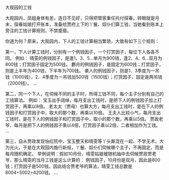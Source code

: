 大观园的工钱

大观园内，凤姐身体有恙，连日不见好，只得把管家重任托付探春。转眼就是月末，探春姑娘打开账本，准备给贾府上下的丫鬟、奴仆们算工钱，当她看到账本上旁注的工钱计算规则，不禁蹙眉。

你道为何？原来，大观园内，下人的工钱计算相当繁琐，大致有如下三个规则：

第一，下人计算工钱时，分别有一个例钱因子，一个打赏因子，每位下人各各不同。 例如： 晴雯的例钱因子，是逢1、3、5...单月为900钱，逢2、4、6...双月为800钱；打赏因子固定为500钱。 麝月的例钱因子，是固定为600钱；打赏因子，则是上半年为400钱，下半年为700钱。 袭人的例钱因子，则是1、3季度为一吊钱（1000钱），2、4季度为一吊钱加500钱（1500钱）；打赏因子，固定是两吊钱（2000钱）。 ...

第二，同一个下人，在伺候不同的主子时，所得工钱不同，每个主子分别有自己的工钱算法。 例如： 宝玉出手阔绰，每月支出工钱时，是把下人的例钱因子加上打赏因子，再乘以8倍。 老太太（贾母）也算大方，每月支出工钱时，是在下人的例钱因子和打赏因子中，取大的那个数，再乘以10倍。 王夫人比较小气，每月支出工钱时，是在下人的例钱因子和打赏因子中，取小的那个数，再乘以5倍。 贾政老爷，每月是把下人的例钱因子乘以4倍，打赏因子乘以2倍，二者相加作为工钱。 ...

第三，自从贾政发现怡红院中，宝玉整天和晴雯等丫头厮混在一起、不学无术，大为光火，于是在大观园内施行新规，丫鬟、奴仆们伺候哪个主子，不再固定，而是每月随机确定。 举例说明：假如10月份，晴雯姑娘被随机抽中去伺候贾政贾老爷，那么晴雯的当月工钱是这么计算的： 例钱因子，10月份是双月，因此是800钱；打赏因子是500钱。因此结合贾老爷的算法，晴雯工钱总数是8004+5002=4200钱。 ...
